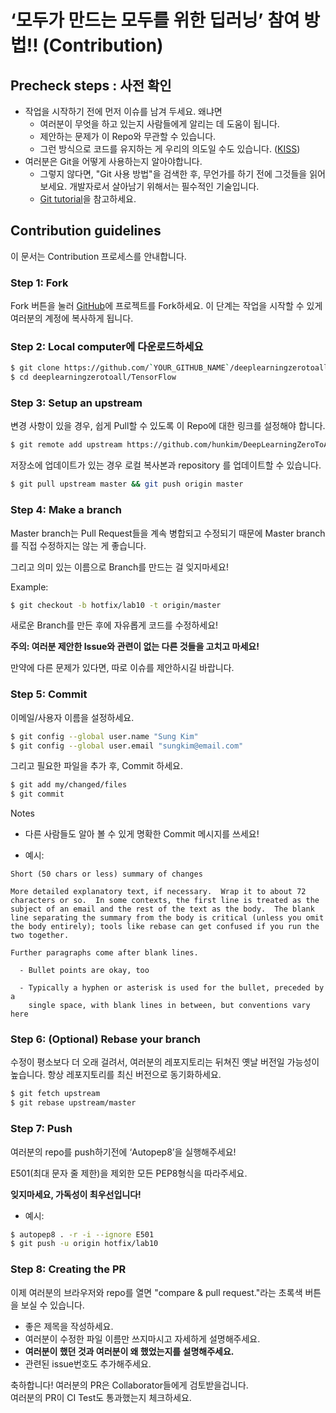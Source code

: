 # ‘모두가 만드는 모두를 위한 딥러닝’ 참여 방법!! (Contribution)

## Precheck steps : 사전 확인

* 작업을 시작하기 전에 먼저 이슈를 남겨 두세요. 왜냐면
  * 여러분이 무엇을 하고 있는지 사람들에게 알리는 데 도움이 됩니다.
  * 제안하는 문제가 이 Repo와 무관할 수 있습니다.
  * 그런 방식으로 코드를 유지하는 게 우리의 의도일 수도 있습니다. ([KISS](https://en.wikipedia.org/wiki/KISS_principle))
* 여러분은 Git을 어떻게 사용하는지 알아야합니다.
  * 그렇지 않다면, "Git 사용 방법"을 검색한 후, 무언가를 하기 전에 그것들을 읽어 보세요. 개발자로서 살아남기 위해서는 필수적인 기술입니다.
  * [Git tutorial](https://try.github.io/levels/1/challenges/1)을 참고하세요. 

## Contribution guidelines

이 문서는 Contribution 프로세스를 안내합니다.

### Step 1: Fork

Fork 버튼을 눌러 [GitHub](https://github.com/hunkim/DeepLearningZeroToAll.git)에 프로젝트를 Fork하세요. 이 단계는 작업을 시작할 수 있게 여러분의 계정에 복사하게 됩니다.

### Step 2: Local computer에 다운로드하세요

```bash
$ git clone https://github.com/`YOUR_GITHUB_NAME`/deeplearningzerotoall/TensorFlow.git 
$ cd deeplearningzerotoall/TensorFlow
```

### Step 3: Setup an upstream

변경 사항이 있을 경우, 쉽게 Pull할 수 있도록 이 Repo에 대한 링크를 설정해야 합니다.

```bash
$ git remote add upstream https://github.com/hunkim/DeepLearningZeroToAll.git
```

저장소에 업데이트가 있는 경우 로컬 복사본과 repository 를 업데이트할 수 있습니다.

```bash
$ git pull upstream master && git push origin master
```

### Step 4: Make a branch

Master branch는 Pull Request들을 계속 병합되고 수정되기 때문에 Master branch를 직접 수정하지는 않는 게 좋습니다. 

그리고 의미 있는 이름으로 Branch를 만드는 걸 잊지마세요!


Example: 
```bash
$ git checkout -b hotfix/lab10 -t origin/master
```

새로운 Branch를 만든 후에 자유롭게 코드를 수정하세요!

**주의: 여러분 제안한 Issue와 관련이 없는 다른 것들을 고치고 마세요!**

만약에 다른 문제가 있다면, 따로 이슈를 제안하시길 바랍니다. 

### Step 5: Commit

이메일/사용자 이름을 설정하세요.

```bash
$ git config --global user.name "Sung Kim"
$ git config --global user.email "sungkim@email.com"
```

그리고 필요한 파일을 추가 후, Commit 하세요.
```bash
$ git add my/changed/files
$ git commit
```

Notes
* 다른 사람들도 알아 볼 수 있게 명확한 Commit 메시지를 쓰세요!

* 예시:
```text
Short (50 chars or less) summary of changes

More detailed explanatory text, if necessary.  Wrap it to about 72
characters or so.  In some contexts, the first line is treated as the
subject of an email and the rest of the text as the body.  The blank
line separating the summary from the body is critical (unless you omit
the body entirely); tools like rebase can get confused if you run the
two together.

Further paragraphs come after blank lines.

  - Bullet points are okay, too

  - Typically a hyphen or asterisk is used for the bullet, preceded by a
    single space, with blank lines in between, but conventions vary here
```

### Step 6: (Optional) Rebase your branch

수정이 평소보다 더 오래 걸려서, 여러분의 레포지토리는 뒤쳐진 옛날 버전일 가능성이 높습니다. 항상 레포지토리를 최신 버전으로 동기화하세요.
```bash
$ git fetch upstream
$ git rebase upstream/master
```

### Step 7: Push

여러분의 repo를 push하기전에 ‘Autopep8’을 실행해주세요!

E501(최대 문자 줄 제한)을 제외한 모든 PEP8형식을 따라주세요. 

**잊지마세요, 가독성이 최우선입니다!**

* 예시:

```bash
$ autopep8 . -r -i --ignore E501
$ git push -u origin hotfix/lab10
```


### Step 8: Creating the PR
이제 여러분의 브라우저와 repo를 열면 "compare & pull request."라는 초록색 버튼을 보실 수 있습니다.

* 좋은 제목을 작성하세요.
* 여러분이 수정한 파일 이름만 쓰지마시고 자세하게 설명해주세요.
* **여러분이 했던 것과 여러분이 왜 했었는지를 설명해주세요.**
* 관련된 issue번호도 추가해주세요.

축하합니다! 여러분의 PR은 Collaborator들에게 검토받을겁니다.  
여러분의 PR이 CI Test도 통과했는지 체크하세요.
